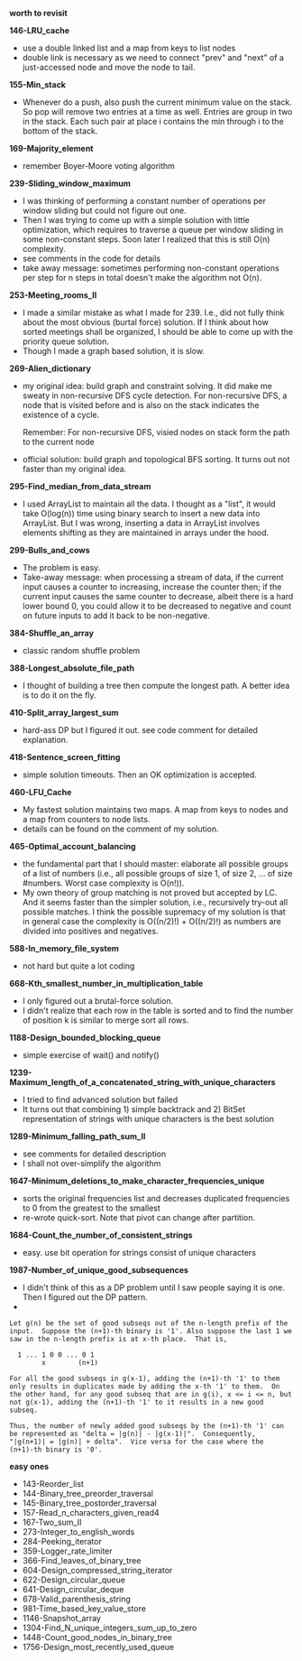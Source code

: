 **worth to revisit**


**146-LRU_cache**
- use a double linked list and a map from keys to list nodes
- double link is necessary as we need to connect "prev" and "next" of a just-accessed node and move the node to tail.

**155-Min_stack**
- Whenever do a push, also push the current minimum value on the stack.  So pop will remove two entries at a time as well.  Entries are group in two in the stack.  Each such pair at place i contains the min through i to the bottom of the stack.

**169-Majority_element**
- remember Boyer-Moore voting algorithm

**239-Sliding_window_maximum**
- I was thinking of performing a constant number of operations per window sliding but could not figure out one.
- Then I was trying to come up with a simple solution with little
  optimization, which requires to traverse a queue per window sliding
  in some non-constant steps.  Soon later I realized that this is still O(n) complexity.
- see comments in the code for details  
- take away message: sometimes performing non-constant operations per step for n steps in total doesn't make the algorithm not O(n).

**253-Meeting_rooms_II**
- I made a similar mistake as what I made for 239. I.e., did not fully
  think about the most obvious (burtal force) solution. If I think
  about how sorted meetings shall be organized, I should be able to
  come up with the priority queue solution.
- Though I made a graph based solution, it is slow.  

**269-Alien_dictionary**
- my original idea: build graph and constraint solving.  It did make
  me sweaty in non-recursive DFS cycle detection.  For non-recursive
  DFS, a node that is visited before and is also on the stack
  indicates the existence of a cycle.

  Remember: For non-recursive DFS, visied nodes on stack form the path to the current node

- official solution: build graph and topological BFS sorting.  It turns out not faster than my original idea.

**295-Find_median_from_data_stream**
- I used ArrayList to maintain all the data.  I thought as a "list",
  it would take O(log(n)) time using binary search to insert a new
  data into ArrayList.  But I was wrong, inserting a data in ArrayList
  involves elements shifting as they are maintained in arrays under
  the hood.

**299-Bulls_and_cows**
- The problem is easy.
- Take-away message: when processing a stream of data, if the current input causes a
 counter to increasing, increase the counter then; if the current
 input causes the same counter to decrease, albeit there is a hard
 lower bound 0, you could allow it to be decreased to negative and
 count on future inputs to add it back to be non-negative.

**384-Shuffle_an_array**
- classic random shuffle problem

**388-Longest_absolute_file_path**
- I thought of building a tree then compute the longest path. A better idea is to do it on the fly.

**410-Split_array_largest_sum**
- hard-ass DP but I figured it out. see code comment for detailed explanation.

**418-Sentence_screen_fitting**
- simple solution timeouts. Then an OK optimization is accepted.

**460-LFU_Cache**
- My fastest solution maintains two maps.  A map from keys to nodes and a map from counters to node lists.
- details can be found on the comment of my solution.

**465-Optimal_account_balancing**
- the fundamental part that I should master: elaborate all possible
  groups of a list of numbers (i.e., all possible groups of size 1, of
  size 2, ... of size #numbers. Worst case complexity is O(n!)).
- My own theory of group matching is not proved but accepted by LC.
  And it seems faster than the simpler solution, i.e., recursively
  try-out all possible matches.  I think the possible supremacy of my
  solution is that in general case the complexity is O((n/2)!) +
  O((n/2)!) as numbers are divided into positives and negatives.

**588-In_memory_file_system**
- not hard but quite a lot coding

**668-Kth_smallest_number_in_multiplication_table**
- I only figured out a brutal-force solution.
- I didn't realize that each row in the table is sorted and to find the number of position k is similar to merge sort all rows.

**1188-Design_bounded_blocking_queue**
- simple exercise of wait() and notify()

**1239-Maximum_length_of_a_concatenated_string_with_unique_characters**
- I tried to find advanced solution but failed
- It turns out that combining 1) simple backtrack and 2) BitSet representation of strings with unique characters is the best solution

**1289-Minimum_falling_path_sum_II**
- see comments for detailed description
- I shall not over-simplify the algorithm

**1647-Minimum_deletions_to_make_character_frequencies_unique**
- sorts the original frequencies list and decreases duplicated frequencies to 0 from the greatest to the smallest
- re-wrote quick-sort. Note that pivot can change after partition.

**1684-Count_the_number_of_consistent_strings**
- easy. use bit operation for strings consist of unique characters

**1987-Number_of_unique_good_subsequences**
- I didn't think of this as a DP problem until I saw people saying it is one. Then I figured out the DP pattern.
-
```
Let g(n) be the set of good subseqs out of the n-length prefix of the
input.  Suppose the (n+1)-th binary is '1'. Also suppose the last 1 we
saw in the n-length prefix is at x-th place.  That is,

  1 ... 1 0 0 ... 0 1
        x        (n+1)

For all the good subseqs in g(x-1), adding the (n+1)-th '1' to them
only results in duplicates made by adding the x-th '1' to them.  On
the other hand, for any good subseq that are in g(i), x <= i <= n, but
not g(x-1), adding the (n+1)-th '1' to it results in a new good
subseq.

Thus, the number of newly added good subseqs by the (n+1)-th '1' can
be represented as "delta = |g(n)| - |g(x-1)|".  Consequently,
"|g(n+1)| = |g(n)| + delta".  Vice versa for the case where the
(n+1)-th binary is '0'.
```

**easy ones**
- 143-Reorder_list
- 144-Binary_tree_preorder_traversal
- 145-Binary_tree_postorder_traversal
- 157-Read_n_characters_given_read4
- 167-Two_sum_II
- 273-Integer_to_english_words
- 284-Peeking_iterator
- 359-Logger_rate_limiter
- 366-Find_leaves_of_binary_tree
- 604-Design_compressed_string_iterator
- 622-Design_circular_queue
- 641-Design_circular_deque
- 678-Valid_parenthesis_string
- 981-Time_based_key_value_store
- 1146-Snapshot_array
- 1304-Find_N_unique_integers_sum_up_to_zero
- 1448-Count_good_nodes_in_binary_tree
- 1756-Design_most_recently_used_queue